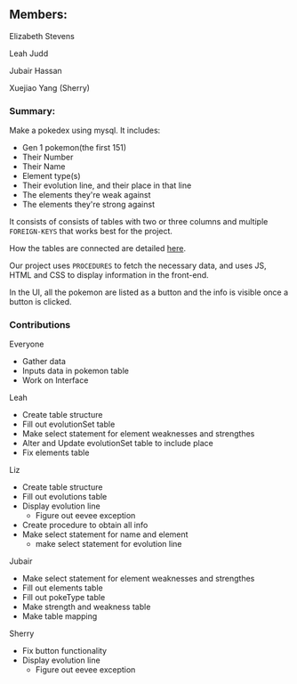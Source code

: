 ## Members:
Elizabeth Stevens 

Leah Judd

Jubair Hassan

Xuejiao Yang (Sherry)

### Summary:
Make a pokedex using mysql.
It includes:
  * Gen 1 pokemon(the first 151)
  * Their Number
  * Their Name
  * Element type(s)
  * Their evolution line, and their place in that line
  * The elements they're weak against
  * The elements they're strong against

It consists of consists of tables with two or three columns and multiple `FOREIGN-KEYS` that works best for the project.


How the tables are connected are detailed [here](https://docs.google.com/drawings/d/1QFOMXx1jJfyQtt-R1Y13q3hGM5iva56B8hARUWqJC00/edit).

Our project uses `PROCEDURES` to fetch the necessary data, and uses JS, HTML and CSS to display information in the front-end.

In the UI, all the pokemon are listed as a button and the info is visible once a button is clicked.
 
### Contributions
Everyone
  * Gather data
  * Inputs data in pokemon table
  * Work on Interface

Leah 
  * Create table structure
  * Fill out evolutionSet table
  * Make select statement for element weaknesses and strengthes
  * Alter and Update evolutionSet table to include place
  * Fix elements table

Liz
  * Create table structure
  * Fill out evolutions table
  * Display evolution line
    * Figure out eevee exception
  * Create procedure to obtain all info
  * Make select statement for name and element
	* make select statement for evolution line

Jubair
  * Make select statement for element weaknesses and strengthes
  * Fill out elements table
  * Fill out pokeType table
  * Make strength and weakness table
  * Make table mapping

Sherry
  * Fix button functionality
  * Display evolution line
  	* Figure out eevee exception
